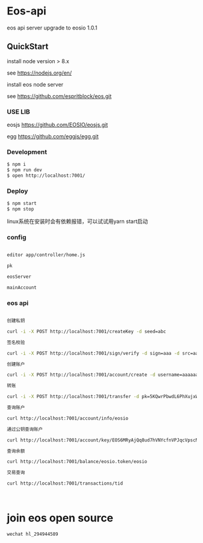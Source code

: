 # Eos-api

eos api server  upgrade to eosio 1.0.1

## QuickStart

install node version > 8.x

see https://nodejs.org/en/

install eos node server

see https://github.com/espritblock/eos.git

### USE LIB

eosjs https://github.com/EOSIO/eosjs.git 

egg  https://github.com/eggjs/egg.git

### Development

```bash
$ npm i
$ npm run dev
$ open http://localhost:7001/
```

### Deploy

```bash
$ npm start
$ npm stop
```
linux系统在安装时会有依赖报错，可以试试用yarn start启动

### config

```bash

editor app/controller/home.js

pk

eosServer

mainAccount

```

### eos api

```bash

创建私钥

curl -i -X POST http://localhost:7001/createKey -d seed=abc

签名校验

curl -i -X POST http://localhost:7001/sign/verify -d sign=aaa -d src=aaa -d pubkey=aaa

创建账户

curl -i -X POST http://localhost:7001/account/create -d username=aaaaaaaaaaaa -d active=EOS6MRyAjQq8ud7hVNYcfnVPJqcVpscN5So8BhtHuGYqET5GDW5CV -d owner=EOS6MRyAjQq8ud7hVNYcfnVPJqcVpscN5So8BhtHuGYqET5GDW5CV

转账

curl -i -X POST http://localhost:7001/transfer -d pk=5KQwrPbwdL6PhXujxW37FSSQZ1JiwsST4cqQzDeyXtP79zkvFD3 -d from=eosio -d to=inita -d quantity='1.0000 SYS' -d mome=aaa

查询账户

curl http://localhost:7001/account/info/eosio

通过公钥查询账户

curl http://localhost:7001/account/key/EOS6MRyAjQq8ud7hVNYcfnVPJqcVpscN5So8BhtHuGYqET5GDW5CV

查询余额

curl http://localhost:7001/balance/eosio.token/eosio

交易查询

curl http://localhost:7001/transactions/tid




```

# join eos open source 

	wechat hl_294944589
